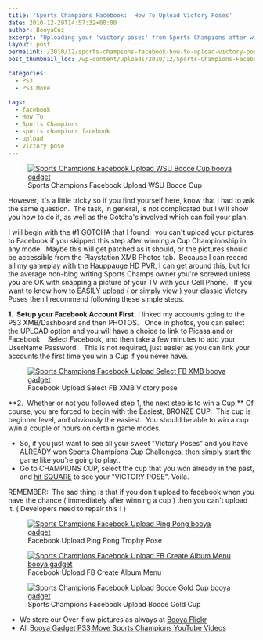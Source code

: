 ```yaml
---
title: 'Sports Champions Facebook:  How To Upload Victory Poses'
date: 2010-12-29T14:57:32+00:00
author: BooyaCuz
excerpt: "Uploading your 'victory poses' from Sports Champions after winning a Cup is a cool little feature added by Zynga.com.  This article is all you need to see how it works."
layout: post
permalink: /2010/12/sports-champions-facebook-how-to-upload-victory-poses.html
post_thumbnail_loc: /wp-content/uploads/2010/12/Sports-Champions-Facebook-Upload-WSU-Bocce-Cup-thumb.jpg

categories:
  - PS3
  - PS3 Move

tags:
  - facebook
  - How To
  - Sports Champions
  - sports champions facebook
  - upload
  - victory pose
---
```

<figure>
	<a href="{{ site.cdn-url }}/wp-content/uploads/2010/12/Sports-Champions-Facebook-Upload-WSU-Bocce-Cup.jpg">
    <img src="{{ site.cdn-url }}/wp-content/uploads/2010/12/Sports-Champions-Facebook-Upload-WSU-Bocce-Cup-640.jpg" 
         alt="Sports Champions Facebook Upload WSU Bocce Cup booya gadget" title="Sports Champions Facebook Upload WSU Bocce Cup"></a>
	<figcaption>Sports Champions Facebook Upload WSU Bocce Cup</figcaption>
</figure>
 However, it's a little tricky so if you find yourself here, know that I had to ask the same question.  The task, in general, is not complicated but I will show you how to do it, as well as the Gotcha's involved which can foil your plan.

I will begin with the #1 GOTCHA that I found:  you can't upload your pictures to Facebook if you skipped this step after winning a Cup Championship in any mode.  Maybe this will get patched as it should, or the pictures should be accessible from the Playstation XMB Photos tab.  Because I can record all my gameplay with the <a href="http://rover.ebay.com/rover/1/711-53200-19255-0/1?icep_ff3=9&pub=5574915563&toolid=10001&campid=5336761545&customid=&icep_uq=Hauppauge+HD+PVR&icep_sellerId=&icep_ex_kw=&icep_sortBy=12&icep_catId=3281&icep_minPrice=&icep_maxPrice=&ipn=psmain&icep_vectorid=229466&kwid=902099&mtid=824&kw=lg" target="_blank">Hauppauge HD PVR</a><img style="text-decoration: none; border: 0; padding: 0; margin: 0;" src="http://rover.ebay.com/roverimp/1/711-53200-19255-0/1?ff3=9&pub=5574915563&toolid=10001&campid=5336761545&customid=&uq=Hauppauge+HD+PVR&mpt=[CACHEBUSTER]" alt="" />, I can get around this, but for the average non-blog writing Sports Champs owner you're screwed unless you are OK with snapping a picture of your TV with your Cell Phone.   If you want to know how to EASILY upload ( or simply view ) your classic Victory Poses then I recommend following these simple steps.

**1.  Setup your Facebook Account First.** I linked my accounts going to the PS3 XMB/Dashboard and then PHOTOS.   Once in photos, you can select the UPLOAD option and you will have a choice to link to Picasa and or Facebook.   Select Facebook, and then take a few minutes to add your UserName Password.   This is not required, just easier as you can link your accounts the first time you win a Cup if you never have.

<figure>
	<a href="{{ site.cdn-url }}/wp-content/uploads/2010/12/Sports-Champions-Facebook-Upload-Select-FB-XMB.jpg">
    <img src="{{ site.cdn-url }}/wp-content/uploads/2010/12/Sports-Champions-Facebook-Upload-Select-FB-XMB-640.jpg" 
         alt="Sports Champions Facebook Upload Select FB XMB booya gadget" title="Facebook Upload Select FB XMB Victory pose"></a>
	<figcaption>Facebook Upload Select FB XMB Victory pose</figcaption>
</figure>
**2.  Whether or not you followed step 1, the next step is to win a Cup.** Of course, you are forced to begin with the Easiest, BRONZE CUP.  This cup is beginner level, and obviously the easiest.  You should be able to win a cup w/in a couple of hours on certain game modes.

* So, if you just want to see all your sweet "Victory Poses" and you have ALREADY won Sports Champions Cup Challenges, then simply start the game like you're going to play..
* Go to CHAMPIONS CUP, select the cup that you won already in the past, and <span style="text-decoration: underline;">hit SQUARE</span> to see your "VICTORY POSE". Voila.

REMEMBER:  The sad thing is that if you don't upload to facebook when you have the chance ( immediately after winning a cup ) then you can't upload it. ( Developers need to repair this ! )

<figure>
	<a href="{{ site.cdn-url }}/wp-content/uploads/2010/12/Sports-Champions-Facebook-Upload-Ping-Pong-Trophy-Pose.jpg">
    <img src="{{ site.cdn-url }}/wp-content/uploads/2010/12/Sports-Champions-Facebook-Upload-Ping-Pong-Trophy-Pose-640.jpg" 
         alt="Sports Champions Facebook Upload Ping Pong booya gadget" title="Sports Champions Facebook Upload Ping Pong Trophy Pose"></a>
	<figcaption>Facebook Upload Ping Pong Trophy Pose</figcaption>
</figure>

<figure>
	<a href="{{ site.cdn-url }}/wp-content/uploads/2010/12/Sports-Champions-Facebook-Upload-FB-Create-Album-Menu.jpg">
    <img src="{{ site.cdn-url }}/wp-content/uploads/2010/12/Sports-Champions-Facebook-Upload-FB-Create-Album-Menu-640.jpg" 
         alt="Sports Champions Facebook Upload FB Create Album Menu booya gadget" title="Sports Champions Facebook Upload FB Create Album Menu"></a>
	<figcaption>Facebook Upload FB Create Album Menu</figcaption>
</figure>

<figure>
	<a href="{{ site.cdn-url }}/wp-content/uploads/2010/12/Sports-Champions-Facebook-Upload-Bocce-Cup-1.jpg">
    <img src="{{ site.cdn-url }}/wp-content/uploads/2010/12/Sports-Champions-Facebook-Upload-Bocce-Cup-1-640.jpg" 
         alt="Sports Champions Facebook Upload Bocce Gold Cup booya gadget" title="Sports Champions Facebook Upload Bocce Gold Cup"></a>
	<figcaption>Sports Champions Facebook Upload Bocce Gold Cup</figcaption>
</figure>

* We store our Over-flow pictures as always at [Booya Flickr](https://www.flickr.com/photos/booyagadget/sets/72157625570567127/)
* All [Booya Gadget PS3 Move Sports Champions YouTube Videos](https://www.youtube.com/user/BooyaGadget/search?query=sports+champions)
